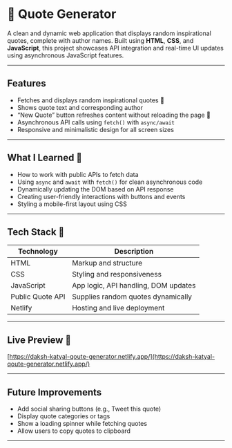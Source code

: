 # 💬 Quote Generator

A clean and dynamic web application that displays random inspirational quotes, complete with author names. Built using **HTML**, **CSS**, and **JavaScript**, this project showcases API integration and real-time UI updates using asynchronous JavaScript features.

---

## Features

- Fetches and displays random inspirational quotes 📜
- Shows quote text and corresponding author
- “New Quote” button refreshes content without reloading the page 🔄
- Asynchronous API calls using `fetch()` with `async/await`
- Responsive and minimalistic design for all screen sizes

---

## What I Learned 🧠

- How to work with public APIs to fetch data
- Using `async` and `await` with `fetch()` for clean asynchronous code
- Dynamically updating the DOM based on API response
- Creating user-friendly interactions with buttons and events
- Styling a mobile-first layout using CSS

---

## Tech Stack 🧰

| Technology       | Description                               |
|------------------|-------------------------------------------|
| HTML             | Markup and structure                      |
| CSS              | Styling and responsiveness                |
| JavaScript       | App logic, API handling, DOM updates      |
| Public Quote API | Supplies random quotes dynamically        |
| Netlify          | Hosting and live deployment               |

---

## Live Preview 🚀

[https://daksh-katyal-qoute-generator.netlify.app/](https://daksh-katyal-qoute-generator.netlify.app/)

---

## Future Improvements

- Add social sharing buttons (e.g., Tweet this quote)
- Display quote categories or tags
- Show a loading spinner while fetching quotes
- Allow users to copy quotes to clipboard

---

